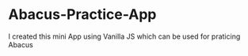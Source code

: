 # Abacus-Practice-App
I created this mini App using Vanilla JS which can be used for praticing Abacus
